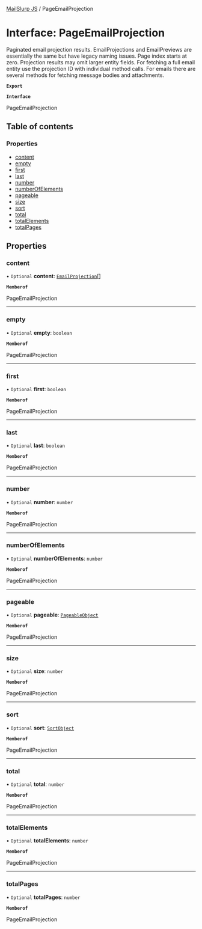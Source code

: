 [MailSlurp JS](../README.md) / PageEmailProjection

# Interface: PageEmailProjection

Paginated email projection results. EmailProjections and EmailPreviews are essentially the same but have legacy naming issues. Page index starts at zero. Projection results may omit larger entity fields. For fetching a full email entity use the projection ID with individual method calls. For emails there are several methods for fetching message bodies and attachments.

**`Export`**

**`Interface`**

PageEmailProjection

## Table of contents

### Properties

- [content](PageEmailProjection.md#content)
- [empty](PageEmailProjection.md#empty)
- [first](PageEmailProjection.md#first)
- [last](PageEmailProjection.md#last)
- [number](PageEmailProjection.md#number)
- [numberOfElements](PageEmailProjection.md#numberofelements)
- [pageable](PageEmailProjection.md#pageable)
- [size](PageEmailProjection.md#size)
- [sort](PageEmailProjection.md#sort)
- [total](PageEmailProjection.md#total)
- [totalElements](PageEmailProjection.md#totalelements)
- [totalPages](PageEmailProjection.md#totalpages)

## Properties

### content

• `Optional` **content**: [`EmailProjection`](EmailProjection.md)[]

**`Memberof`**

PageEmailProjection

___

### empty

• `Optional` **empty**: `boolean`

**`Memberof`**

PageEmailProjection

___

### first

• `Optional` **first**: `boolean`

**`Memberof`**

PageEmailProjection

___

### last

• `Optional` **last**: `boolean`

**`Memberof`**

PageEmailProjection

___

### number

• `Optional` **number**: `number`

**`Memberof`**

PageEmailProjection

___

### numberOfElements

• `Optional` **numberOfElements**: `number`

**`Memberof`**

PageEmailProjection

___

### pageable

• `Optional` **pageable**: [`PageableObject`](PageableObject.md)

**`Memberof`**

PageEmailProjection

___

### size

• `Optional` **size**: `number`

**`Memberof`**

PageEmailProjection

___

### sort

• `Optional` **sort**: [`SortObject`](SortObject.md)

**`Memberof`**

PageEmailProjection

___

### total

• `Optional` **total**: `number`

**`Memberof`**

PageEmailProjection

___

### totalElements

• `Optional` **totalElements**: `number`

**`Memberof`**

PageEmailProjection

___

### totalPages

• `Optional` **totalPages**: `number`

**`Memberof`**

PageEmailProjection
